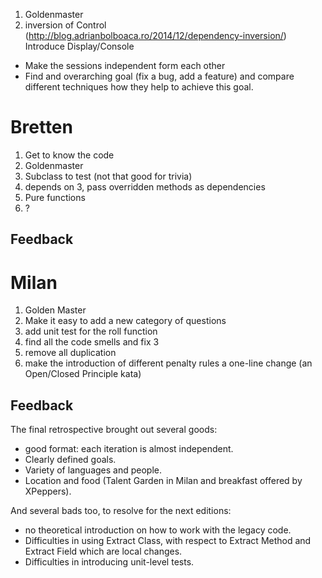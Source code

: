 1. Goldenmaster
2. inversion of Control (http://blog.adrianbolboaca.ro/2014/12/dependency-inversion/)
   Introduce Display/Console
   
- Make the sessions independent form each other
- Find and overarching goal (fix a bug, add a feature) and compare different techniques how they help to achieve this goal.   
   
# Bretten
1. Get to know the code
2. Goldenmaster
3. Subclass to test (not that good for trivia)
4. depends on 3, pass overridden methods as dependencies
5. Pure functions
6. ?
## Feedback


# Milan
1. Golden Master
2. Make it easy to add a new category of questions
3. add unit test for the roll function
4. find all the code smells and fix 3
5. remove all duplication
6. make the introduction of different penalty rules a one-line change (an Open/Closed Principle kata)


## Feedback
The final retrospective brought out several goods:
* good format: each iteration is almost independent.
* Clearly defined goals.
* Variety of languages and people.
* Location and food (Talent Garden in Milan and breakfast offered by XPeppers).

And several bads too, to resolve for the next editions:
* no theoretical introduction on how to work with the legacy code.
* Difficulties in using Extract Class, with respect to Extract Method and Extract Field which are local changes.
* Difficulties in introducing unit-level tests.
